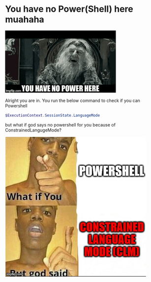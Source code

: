 # You have no Power(Shell) here muahaha

![](../Assets/abraxas-lotr.gif)

Alright you are in. You run the below command to check if you can Powershell

```powershell
$ExecutionContext.SessionState.LanguageMode
```

but what if god says no powershell for you because of ConstrainedLangugeMode?

![](../Assets/clm.png)